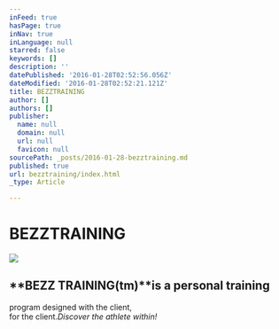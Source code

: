 ```yaml
---
inFeed: true
hasPage: true
inNav: true
inLanguage: null
starred: false
keywords: []
description: ''
datePublished: '2016-01-28T02:52:56.056Z'
dateModified: '2016-01-28T02:52:21.121Z'
title: BEZZTRAINING
author: []
authors: []
publisher:
  name: null
  domain: null
  url: null
  favicon: null
sourcePath: _posts/2016-01-28-bezztraining.md
published: true
url: bezztraining/index.html
_type: Article

---
```

# BEZZTRAINING
![](https://the-grid-user-content.s3-us-west-2.amazonaws.com/6857c0b2-effb-4374-a1d6-f37d4544f1ae.jpg)

## **BEZZ TRAINING(tm)**is a personal training  
program designed with the client,  
for the client._Discover the athlete within!_